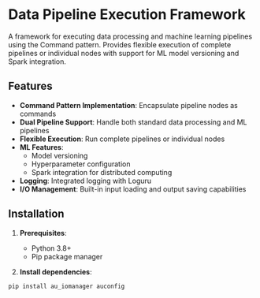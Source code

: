 # Data Pipeline Execution Framework

A framework for executing data processing and machine learning pipelines using the Command pattern. Provides flexible execution of complete pipelines or individual nodes with support for ML model versioning and Spark integration.

## Features

- **Command Pattern Implementation**: Encapsulate pipeline nodes as commands
- **Dual Pipeline Support**: Handle both standard data processing and ML pipelines
- **Flexible Execution**: Run complete pipelines or individual nodes
- **ML Features**:
  - Model versioning
  - Hyperparameter configuration
  - Spark integration for distributed computing
- **Logging**: Integrated logging with Loguru
- **I/O Management**: Built-in input loading and output saving capabilities

## Installation

1. **Prerequisites**:
   - Python 3.8+
   - Pip package manager

2. **Install dependencies**:
```bash
pip install au_iomanager auconfig